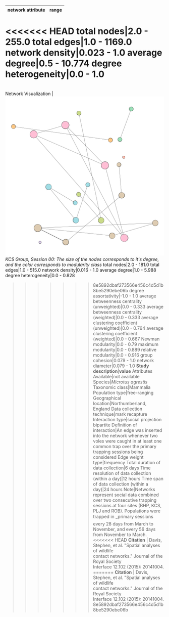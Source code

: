 network attribute|range
---|---
<<<<<<< HEAD
total nodes|2.0 - 255.0
total edges|1.0 - 1169.0
network density|0.023 - 1.0
average degree|0.5 - 10.774
degree heterogeneity|0.0 - 1.0
=======
<img width=2500> Network Visualization | ![NetworkImage](/Networks/Network%20Visualizations/voles_begon_site_KCS_trapping_session_00.png) *KCS Group, Session 00: The size of the nodes corresponds to it's degree, and the color corresponds to modularity class*
total nodes|2.0 - 181.0
total edges|1.0 - 515.0
network density|0.016 - 1.0
average degree|1.0 - 5.988
degree heterogeneity|0.0 - 0.828
>>>>>>> 8e5892dbaf273566e456c4d5d1b8be5290ebe06b
degree assortativity|-1.0 - 1.0
average betweenness centrality (unweighted)|0.0 - 0.333
average betweenness centrality (weighted)|0.0 - 0.333
average clustering coefficient (unweighted)|0.0 - 0.764
average clustering coefficient (weighted)|0.0 - 0.667
Newman modularity|0.0 - 0.79
maximum modularity|0.0 - 0.889
relative modularity|0.0 - 0.916
group cohesion|0.079 - 1.0
network diameter|0.079 - 1.0
**Study description**|**value**
Attributes Available|not available
Species|*Microtus agrestis*
Taxonomic class|Mammalia
Population type|free-ranging
Geographical location|Northumberland, England
Data collection technique|mark recapture
Interaction type|social projection bipartite
Definition of interaction|An edge was inserted into the network whenever two voles were caught in at least one common trap over the primary trapping sessions being considered
Edge weight type|frequency
Total duration of data collection|6 days
Time resolution of data collection (within a day)|12 hours
Time span of data collection (within a day)|24 hours
Note|Networks represent social data combined over two consecutive trapping sessions at four sites (BHP, KCS, PLJ and ROB). Populations were trapped in _primary sessions every 28 days from March to November, and every 56 days from November to March.
<<<<<<< HEAD
**Citation** | Davis, Stephen, et al. "Spatial analyses of wildlife <br> contact networks." Journal of the Royal Society <br> Interface 12.102 (2015): 20141004.
=======
**Citation** | Davis, Stephen, et al. "Spatial analyses of wildlife <br> contact networks." Journal of the Royal Society <br> Interface 12.102 (2015): 20141004.
>>>>>>> 8e5892dbaf273566e456c4d5d1b8be5290ebe06b
